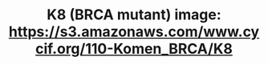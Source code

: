 ---
title: "K8 (BRCA mutant)
image: https://s3.amazonaws.com/www.cycif.org/110-Komen_BRCA/K8"
layout: minerva-1-5 
exhibit: config-110-Komen_BRCA/K8
---
